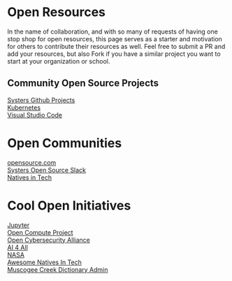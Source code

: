 # Open Resources

In the name of collaboration, and with so many of requests of having one stop shop for open resources, this page serves as a starter
and motivation for others to contribute their resources as well. Feel free to submit a PR and add your resources, but also Fork if you have a similar project you want to start at your organization or school.


## Community Open Source Projects
[Systers Github Projects](http://systers.io/)  
[Kubernetes](https://kubernetes.io/)  
[Visual Studio Code](https://code.visualstudio.com/)  

# Open Communities
[opensource.com](https://opensource.com/)  
[Systers Open Source Slack](http://systers.io/slack-systers-opensource/)  
[Natives in Tech](https://nativesintech.org/)  

# Cool Open Initiatives
[Jupyter](https://jupyter.org/)  
[Open Compute Project](https://www.opencompute.org/)  
[Open Cybersecurity Alliance](https://opencybersecurityalliance.org/)  
[AI 4 All](http://ai-4-all.org/)  
[NASA](https://github.com/nasa)  
[Awesome Natives In Tech](https://github.com/nativesintech/awesome-natives-in-tech)  
[Muscogee Creek Dictionary Admin](https://github.com/nativesintech/muscogee-creek-dictionary-admin)  
